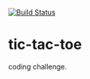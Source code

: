 [![Build Status](https://travis-ci.org/alekseydevel/tic-tac-toe.svg?branch=master)](https://travis-ci.org/alekseydevel/tic-tac-toe)
# tic-tac-toe
coding challenge.
